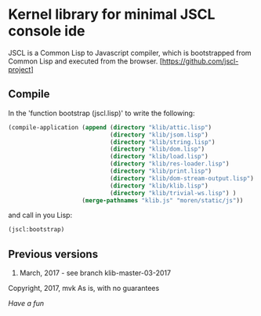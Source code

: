 # Kernel library for minimal JSCL console ide

JSCL is a Common Lisp to Javascript compiler, which is bootstrapped
from Common Lisp and executed from the browser.
[https://github.com/jscl-project]


## Compile

In the 'function bootstrap (jscl.lisp)' to write the following:

```lisp
(compile-application (append (directory "klib/attic.lisp")
                             (directory "klib/jsom.lisp")
                             (directory "klib/string.lisp")
                             (directory "klib/dom.lisp")
                             (directory "klib/load.lisp")
                             (directory "klib/res-loader.lisp")
                             (directory "klib/print.lisp")
                             (directory "klib/dom-stream-output.lisp")
                             (directory "klib/klib.lisp")
                             (directory "klib/trivial-ws.lisp") )
                     (merge-pathnames "klib.js" "moren/static/js"))
```

and call in you Lisp:

```lisp
(jscl:bootstrap)
```

## Previous versions

1. March, 2017 - see branch klib-master-03-2017


Copyright, 2017, mvk
As is, with no guarantees

*Have a fun*

